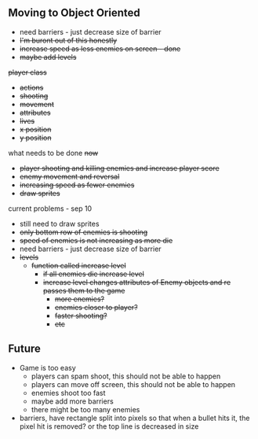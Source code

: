 ## Moving to Object Oriented

<!-- We need an Enemy class

What can an Enemy do?

- can shoot
- can die
- should have a point value
- can move
- is a Rect

how to do this?
while creating grid, we need to create new Enemy and based on the current row we define a different point value?

should movement be a separate class? No, cause the movement is not constant throughout the game. -->
<!--
sep 7 -->

- need barriers - just decrease size of barrier
- ~~I'm buront out of this honestly~~
- ~~increase speed as less enemies on screen - done~~
- ~~maybe add levels~~
  <!-- - funciton called increase level
  - if all enemies die increase level
  - increase level changes attributes of Enemy objects and re passes them to the game
    - more enemies?
    - enemies closer to player?
    - faster shooting?
    - etc -->

~~player class~~

- ~~actions~~
- ~~shooting~~
- ~~movement~~
- ~~attributes~~
- ~~lives~~
- ~~x position~~
- ~~y position~~

what needs to be done ~~now~~

- ~~player shooting and killing enemies and increase player score~~
- ~~enemy movement and reversal~~
- ~~increasing speed as fewer enemies~~
- ~~draw sprites~~

current problems - sep 10

- still need to draw sprites
- ~~only bottom row of enemies is shooting~~
- ~~speed of enemies is not increasing as more die~~
- need barriers - just decrease size of barrier
- ~~levels~~
  - ~~function called increase level~~
    - ~~if all enemies die increase level~~
    - ~~increase level changes attributes of Enemy objects and re passes them to the game~~
      - ~~more enemies?~~
      - ~~enemies closer to player?~~
      - ~~faster shooting?~~
      - ~~etc~~

## Future

- Game is too easy
  - players can spam shoot, this should not be able to happen
  - players can move off screen, this should not be able to happen
  - enemies shoot too fast
  - maybe add more barriers
  - there might be too many enemies
- barriers, have rectangle split into pixels so that when a bullet hits it, the pixel hit is removed? or the top line is decreased in size
